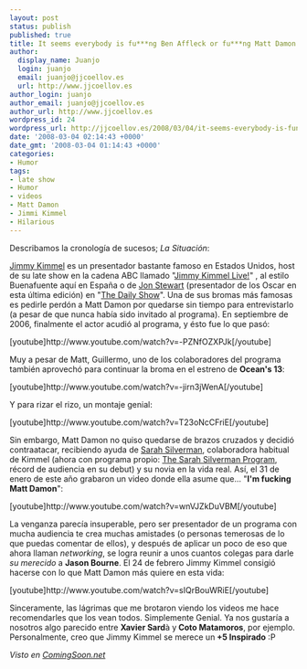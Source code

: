 ```yaml
---
layout: post
status: publish
published: true
title: It seems everybody is fu***ng Ben Affleck or fu***ng Matt Damon
author:
  display_name: Juanjo
  login: juanjo
  email: juanjo@jjcoellov.es
  url: http://www.jjcoellov.es
author_login: juanjo
author_email: juanjo@jjcoellov.es
author_url: http://www.jjcoellov.es
wordpress_id: 24
wordpress_url: http://jjcoellov.es/2008/03/04/it-seems-everybody-is-fung-ben-affleck-or-fung-matt-damon/
date: '2008-03-04 02:14:43 +0000'
date_gmt: '2008-03-04 01:14:43 +0000'
categories:
- Humor
tags:
- late show
- Humor
- videos
- Matt Damon
- Jimmi Kimmel
- Hilarious
---
```

<p>Describamos la cronología de sucesos; <em>La Situación</em>:</p>
<p><a href="http://en.wikipedia.org/wiki/Jimmy_Kimmel" title="jimmy Kimmel">Jimmy Kimmel</a> es un presentador bastante famoso en Estados Unidos, host de su late show en la cadena ABC llamado "<a href="http://en.wikipedia.org/wiki/Jimmy_Kimmel_Live!" title="Jimmy Kimmel Live!">Jimmy Kimmel Live!</a>" , al estilo Buenafuente aquí en España o de <a href="http://en.wikipedia.org/wiki/Jon_Stewart" title="Jon Stewart">Jon Stewart</a> (presentador de los Oscar en esta última edición) en "<a href="http://en.wikipedia.org/wiki/The_Daily_Show" title="The Daily Show">The Daily Show</a>". Una de sus bromas más famosas es pedirle perdón a Matt Damon por quedarse sin tiempo para entrevistarlo (a pesar de que nunca había sido invitado al programa). En septiembre de 2006, finalmente el actor acudió al programa, y ésto fue lo que pasó:</p>
<p>[youtube]http://www.youtube.com/watch?v=-PZNfOZXPJk[/youtube]</p>
<p>Muy a pesar de Matt, Guillermo, uno de los colaboradores del programa también aprovechó para continuar la broma en el estreno de <strong>Ocean's 13</strong>:</p>
<p>[youtube]http://www.youtube.com/watch?v=-jirn3jWenA[/youtube]</p>
<p>Y para rizar el rizo, un montaje genial:</p>
<p>[youtube]http://www.youtube.com/watch?v=T23oNcCFriE[/youtube]</p>
<p>Sin embargo, Matt Damon no quiso quedarse de brazos cruzados y decidió contraatacar, recibiendo ayuda de <a href="http://en.wikipedia.org/wiki/Sarah_Silverman" title="Sarah Silverman">Sarah Silverman</a>, colaboradora habitual de Kimmel (ahora con programa propio: <a href="http://en.wikipedia.org/wiki/The_Sarah_Silverman_Program">The Sarah Silverman Program</a>, récord de audiencia en su debut) y su novia en la vida real. Así, el 31 de enero de este año grabaron un video donde ella asume que... "<strong>I'm fucking Matt Damon</strong>":</p>
<p>[youtube]http://www.youtube.com/watch?v=wnVJZkDuVBM[/youtube]</p>
<p>La venganza parecía insuperable, pero ser presentador de un programa con mucha audiencia te crea muchas amistades (o personas temerosas de lo que puedas comentar de ellos), y después de aplicar un poco de eso que ahora llaman <em>networking</em>, se logra reunir a unos cuantos colegas para darle<em> su merecido </em>a <strong>Jason Bourne</strong>. El 24 de febrero Jimmy Kimmel consigió hacerse con lo que Matt Damon más quiere en esta vida:</p>
<p>[youtube]http://www.youtube.com/watch?v=sIQrBouWRiE[/youtube]</p>
<p>Sinceramente, las lágrimas que me brotaron viendo los videos me hace recomendarles que los vean todos. Simplemente Genial. Ya nos gustaría a nosotros algo parecido entre <strong>Xavier Sard</strong>à y<strong> Coto Matamoros</strong>, por ejemplo. Personalmente, creo que Jimmy Kimmel se merece un<strong> +5 Inspirado</strong> :P</p>
<p><em>Visto en <a href="http://www.comingsoon.net" title="ComingSoon.net">ComingSoon.net</a></em></p>

